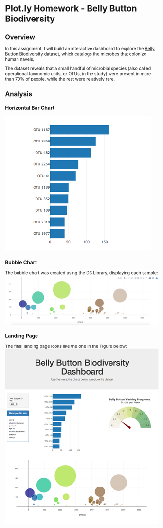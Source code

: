 # Plot.ly Homework - Belly Button Biodiversity

## Overview

In this assignment, I will build an interactive dashboard to explore the [Belly Button Biodiversity dataset](http://robdunnlab.com/projects/belly-button-biodiversity/), which catalogs the microbes that colonize human navels.

The dataset reveals that a small handful of microbial species (also called operational taxonomic units, or OTUs, in the study) were present in more than 70% of people, while the rest were relatively rare.

## Analysis
### Horizontal Bar Chart
![Screenshot](/Screenshots/horizontal-bar.png)

### Bubble Chart
The bubble chart was created using the D3 Library, displaying each sample:
![Screenshot](/Screenshots/bubble.png)


### Landing Page
The final landing page looks like the one in the Figure below:
![Screenshot](/Screenshots/landing.png)
